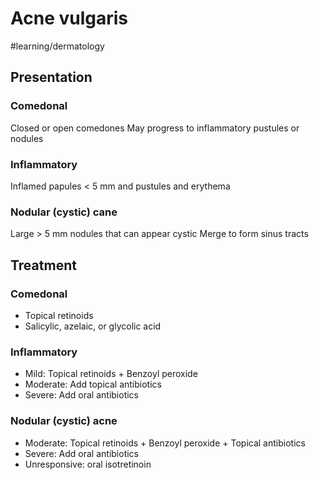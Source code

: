 # Acne vulgaris
#learning/dermatology
## Presentation
### Comedonal	
Closed or open comedones
May progress to inflammatory pustules or nodules

### Inflammatory
Inflamed papules < 5 mm and pustules and erythema

### Nodular (cystic) cane
Large > 5 mm nodules that can appear cystic
Merge to form sinus tracts

## Treatment
### Comedonal
* Topical retinoids
* Salicylic, azelaic, or glycolic acid
### Inflammatory
* Mild: Topical retinoids + Benzoyl peroxide
* Moderate: Add topical antibiotics
* Severe: Add oral antibiotics
### Nodular (cystic) acne
* Moderate: Topical retinoids + Benzoyl peroxide + Topical antibiotics
* Severe: Add oral antibiotics
* Unresponsive: oral isotretinoin